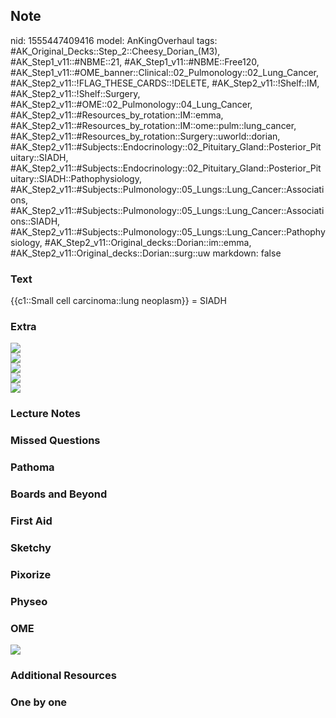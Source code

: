## Note
nid: 1555447409416
model: AnKingOverhaul
tags: #AK_Original_Decks::Step_2::Cheesy_Dorian_(M3), #AK_Step1_v11::#NBME::21, #AK_Step1_v11::#NBME::Free120, #AK_Step1_v11::#OME_banner::Clinical::02_Pulmonology::02_Lung_Cancer, #AK_Step2_v11::!FLAG_THESE_CARDS::!DELETE, #AK_Step2_v11::!Shelf::IM, #AK_Step2_v11::!Shelf::Surgery, #AK_Step2_v11::#OME::02_Pulmonology::04_Lung_Cancer, #AK_Step2_v11::#Resources_by_rotation::IM::emma, #AK_Step2_v11::#Resources_by_rotation::IM::ome::pulm::lung_cancer, #AK_Step2_v11::#Resources_by_rotation::Surgery::uworld::dorian, #AK_Step2_v11::#Subjects::Endocrinology::02_Pituitary_Gland::Posterior_Pituitary::SIADH, #AK_Step2_v11::#Subjects::Endocrinology::02_Pituitary_Gland::Posterior_Pituitary::SIADH::Pathophysiology, #AK_Step2_v11::#Subjects::Pulmonology::05_Lungs::Lung_Cancer::Associations, #AK_Step2_v11::#Subjects::Pulmonology::05_Lungs::Lung_Cancer::Associations::SIADH, #AK_Step2_v11::#Subjects::Pulmonology::05_Lungs::Lung_Cancer::Pathophysiology, #AK_Step2_v11::Original_decks::Dorian::im::emma, #AK_Step2_v11::Original_decks::Dorian::surg::uw
markdown: false

### Text
{{c1::Small cell carcinoma::lung neoplasm}} = SIADH

### Extra
<div>
  <div style="display: inline !important;">
    <div style="display: inline !important;">
      <i><img src="paste-3840156029157377.jpg"></i>
    </div>
  </div>
</div>
<div>
  <div>
    <div>
      <div style="display: inline !important;">
        <div style="display: inline !important;">
          <i><img src="Lung%20cancers_1606536512076.png"></i>
        </div>
      </div>
    </div>
  </div>
</div>
<div>
  <i><img src="pan.png"></i>
</div>
<div>
  <i><img src="lung%20ca.png"></i>
</div>
<div>
  <i><img src="paste-2131867146911745.jpg"></i>
</div>

### Lecture Notes


### Missed Questions


### Pathoma


### Boards and Beyond


### First Aid


### Sketchy


### Pixorize


### Physeo


### OME
<div class="ome-widget">
  <a href=
  "https://onlinemeded.org/spa/pulmonology/lung-cancer/acquire?ref=anki">
  <img src="_OME_AnkiFlashcards_Lesson_5.png"></a>
</div>

### Additional Resources


### One by one

